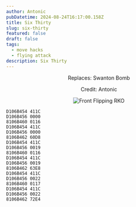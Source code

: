 ```yaml
---
author: Antonic
pubDatetime: 2024-08-24T16:17:00.158Z
title: Six Thirty
slug: six-thirty
featured: false
draft: false
tags:
  - move hacks
  - flying attack
description: Six Thirty
---
```

<center>
Replaces: Swanton Bomb <p>
Credit: Antonic

![Front Flipping RKO](/assets/630.gif)
</center>

```text
D106B454 411C
D106B456 0000
8106B460 0116
D106B454 411C
D106B456 0000
8106B462 60D8
D106B454 411C
D106B456 0019
8106B460 0116
D106B454 411C
D106B456 0019
8106B462 63E8
D106B454 411C
D106B456 0022
8106B460 0117
D106B454 411C
D106B456 0022
8106B462 72E4
```
